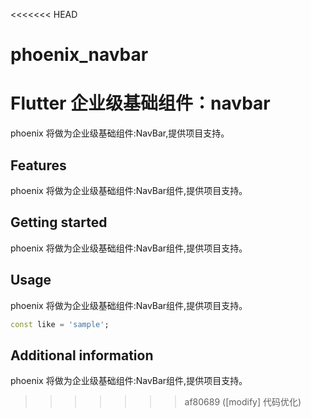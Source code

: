 <<<<<<< HEAD
# phoenix_navbar
Flutter 企业级基础组件：navbar
=======
<!--
 * @Author: lipeng 1162423147@qq.com
 * @Date: 2023-09-21 14:07:42
 * @LastEditors: lipeng 1162423147@qq.com
 * @LastEditTime: 2023-09-21 14:11:52
 * @FilePath: /phoenix_navbar/README.md
 * @Description: 这是默认设置,请设置`customMade`, 打开koroFileHeader查看配置 进行设置: https://github.com/OBKoro1/koro1FileHeader/wiki/%E9%85%8D%E7%BD%AE
-->
<!--
This README describes the package. If you publish this package to pub.dev,
this README's contents appear on the landing page for your package.

For information about how to write a good package README, see the guide for
[writing package pages](https://dart.dev/guides/libraries/writing-package-pages).

For general information about developing packages, see the Dart guide for
[creating packages](https://dart.dev/guides/libraries/create-library-packages)
and the Flutter guide for
[developing packages and plugins](https://flutter.dev/developing-packages).
-->

phoenix 将做为企业级基础组件:NavBar,提供项目支持。

## Features

phoenix 将做为企业级基础组件:NavBar组件,提供项目支持。

## Getting started
phoenix 将做为企业级基础组件:NavBar组件,提供项目支持。

## Usage

phoenix 将做为企业级基础组件:NavBar组件,提供项目支持。

```dart
const like = 'sample';
```

## Additional information

phoenix 将做为企业级基础组件:NavBar组件,提供项目支持。
>>>>>>> af80689 ([modify] 代码优化)
